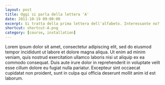 ```yaml
---
layout: post
title: Oggi si parla della lettera 'A'
date: 2011-10-19 09:00:00
excerpt: Si tratta della prima lettera dell'alfabeto. Interessante no?
shortcut: shortcut-A.png
category: [course, installation]
---
```


Lorem ipsum dolor sit amet, consectetur adipiscing elit, sed do eiusmod tempor incididunt ut labore et dolore magna aliqua. Ut enim ad minim veniam, quis nostrud exercitation ullamco laboris nisi ut aliquip ex ea commodo consequat. Duis aute irure dolor in reprehenderit in voluptate velit esse cillum dolore eu fugiat nulla pariatur. Excepteur sint occaecat cupidatat non proident, sunt in culpa qui officia deserunt mollit anim id est laborum.
